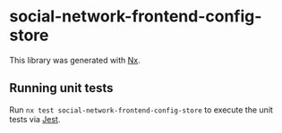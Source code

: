 # social-network-frontend-config-store

This library was generated with [Nx](https://nx.dev).

## Running unit tests

Run `nx test social-network-frontend-config-store` to execute the unit tests via [Jest](https://jestjs.io).
